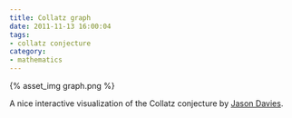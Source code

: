 ```yaml
---
title: Collatz graph
date: 2011-11-13 16:00:04
tags:
- collatz conjecture
category:
- mathematics
---
```


{% asset_img graph.png %}

A nice interactive visualization of the Collatz conjecture by [Jason Davies](https://www.jasondavies.com/collatz-graph/).
